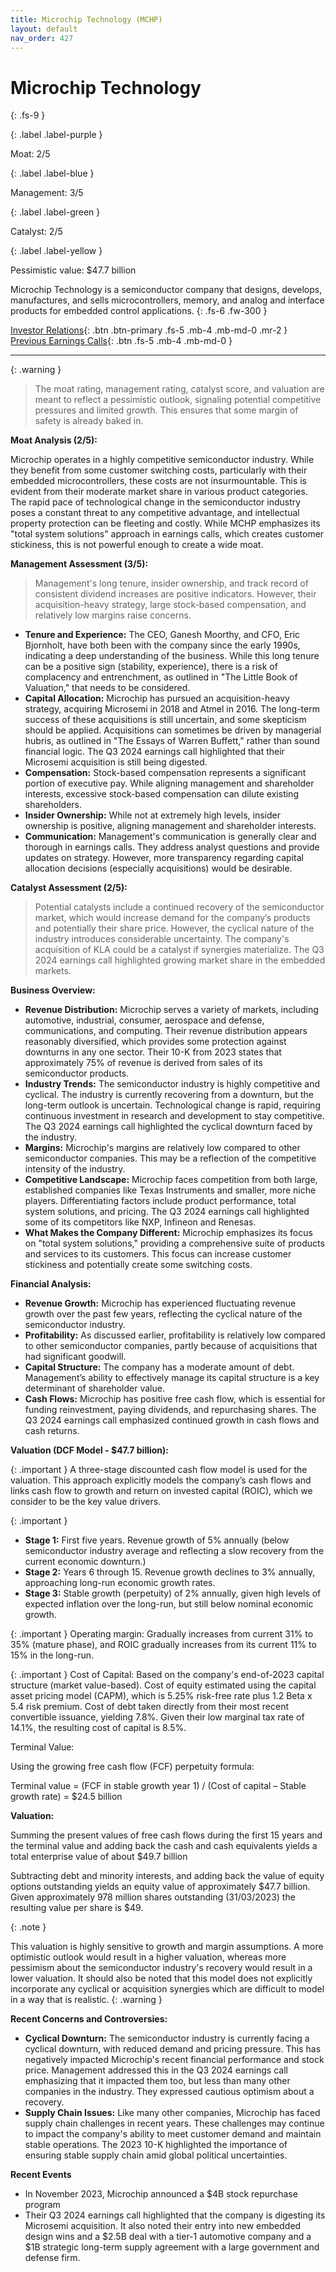 ```yaml
---
title: Microchip Technology (MCHP)
layout: default
nav_order: 427
---
```


# Microchip Technology
{: .fs-9 }

{: .label .label-purple }

Moat: 2/5

{: .label .label-blue }

Management: 3/5

{: .label .label-green }

Catalyst: 2/5

{: .label .label-yellow }

Pessimistic value: $47.7 billion

Microchip Technology is a semiconductor company that designs, develops, manufactures, and sells microcontrollers, memory, and analog and interface products for embedded control applications.
{: .fs-6 .fw-300 }

[Investor Relations](https://www.google.com/search?q=MCHP+investor+relations){: .btn .btn-primary .fs-5 .mb-4 .mb-md-0 .mr-2 }
[Previous Earnings Calls](https://discountingcashflows.com/company/MCHP/transcripts/){: .btn .fs-5 .mb-4 .mb-md-0 }

---

{: .warning } 
>The moat rating, management rating, catalyst score, and valuation are meant to reflect a pessimistic outlook, signaling potential competitive pressures and limited growth. This ensures that some margin of safety is already baked in.


**Moat Analysis (2/5):**

Microchip operates in a highly competitive semiconductor industry. While they benefit from some customer switching costs, particularly with their embedded microcontrollers, these costs are not insurmountable. This is evident from their moderate market share in various product categories. The rapid pace of technological change in the semiconductor industry poses a constant threat to any competitive advantage, and intellectual property protection can be fleeting and costly.  While MCHP emphasizes its "total system solutions" approach in earnings calls, which creates customer stickiness, this is not powerful enough to create a wide moat.


**Management Assessment (3/5):**

>Management's long tenure, insider ownership, and track record of consistent dividend increases are positive indicators. However, their acquisition-heavy strategy, large stock-based compensation, and relatively low margins raise concerns. 


* **Tenure and Experience:** The CEO, Ganesh Moorthy, and CFO, Eric Bjornholt, have both been with the company since the early 1990s, indicating a deep understanding of the business. While this long tenure can be a positive sign (stability, experience), there is a risk of complacency and entrenchment, as outlined in "The Little Book of Valuation," that needs to be considered. 
* **Capital Allocation:** Microchip has pursued an acquisition-heavy strategy, acquiring Microsemi in 2018 and Atmel in 2016. The long-term success of these acquisitions is still uncertain, and some skepticism should be applied. Acquisitions can sometimes be driven by managerial hubris, as outlined in "The Essays of Warren Buffett," rather than sound financial logic. The Q3 2024 earnings call highlighted that their Microsemi acquisition is still being digested.
* **Compensation:** Stock-based compensation represents a significant portion of executive pay. While aligning management and shareholder interests, excessive stock-based compensation can dilute existing shareholders.
* **Insider Ownership:** While not at extremely high levels, insider ownership is positive, aligning management and shareholder interests. 
* **Communication:** Management's communication is generally clear and thorough in earnings calls. They address analyst questions and provide updates on strategy. However, more transparency regarding capital allocation decisions (especially acquisitions) would be desirable. 

**Catalyst Assessment (2/5):**

>Potential catalysts include a continued recovery of the semiconductor market, which would increase demand for the company’s products and potentially their share price.  However, the cyclical nature of the industry introduces considerable uncertainty.  The company's acquisition of KLA could be a catalyst if synergies materialize. The Q3 2024 earnings call highlighted growing market share in the embedded markets.


**Business Overview:**

* **Revenue Distribution:**  Microchip serves a variety of markets, including automotive, industrial, consumer, aerospace and defense, communications, and computing. Their revenue distribution appears reasonably diversified, which provides some protection against downturns in any one sector. Their 10-K from 2023 states that approximately 75% of revenue is derived from sales of its semiconductor products.
* **Industry Trends:** The semiconductor industry is highly competitive and cyclical.  The industry is currently recovering from a downturn, but the long-term outlook is uncertain.  Technological change is rapid, requiring continuous investment in research and development to stay competitive. The Q3 2024 earnings call highlighted the cyclical downturn faced by the industry. 
* **Margins:** Microchip's margins are relatively low compared to other semiconductor companies. This may be a reflection of the competitive intensity of the industry.
* **Competitive Landscape:** Microchip faces competition from both large, established companies like Texas Instruments and smaller, more niche players. Differentiating factors include product performance, total system solutions, and pricing. The Q3 2024 earnings call highlighted some of its competitors like NXP, Infineon and Renesas.
* **What Makes the Company Different:** Microchip emphasizes its focus on "total system solutions," providing a comprehensive suite of products and services to its customers. This focus can increase customer stickiness and potentially create some switching costs.

**Financial Analysis:**

* **Revenue Growth:**  Microchip has experienced fluctuating revenue growth over the past few years, reflecting the cyclical nature of the semiconductor industry.
* **Profitability:**  As discussed earlier, profitability is relatively low compared to other semiconductor companies, partly because of acquisitions that had significant goodwill.
* **Capital Structure:**  The company has a moderate amount of debt.  Management’s ability to effectively manage its capital structure is a key determinant of shareholder value.
* **Cash Flows:** Microchip has positive free cash flow, which is essential for funding reinvestment, paying dividends, and repurchasing shares. The Q3 2024 earnings call emphasized continued growth in cash flows and cash returns.

**Valuation (DCF Model - $47.7 billion):**

{: .important }
A three-stage discounted cash flow model is used for the valuation. This approach explicitly models the company’s cash flows and links cash flow to growth and return on invested capital (ROIC), which we consider to be the key value drivers.

{: .important }
* **Stage 1:** First five years. Revenue growth of 5% annually (below semiconductor industry average and reflecting a slow recovery from the current economic downturn.)
* **Stage 2:** Years 6 through 15.  Revenue growth declines to 3% annually, approaching long-run economic growth rates.
* **Stage 3:**  Stable growth (perpetuity) of 2% annually, given high levels of expected inflation over the long-run, but still below nominal economic growth. 

{: .important }
Operating margin: Gradually increases from current 31% to 35% (mature phase), and ROIC gradually increases from its current 11% to 15% in the long-run.


{: .important }
Cost of Capital: Based on the company's end-of-2023 capital structure (market value-based). Cost of equity estimated using the capital asset pricing model (CAPM), which is 5.25% risk-free rate plus 1.2 Beta x 5.4 risk premium.  Cost of debt taken directly from their most recent convertible issuance, yielding 7.8%. Given their low marginal tax rate of 14.1%, the resulting cost of capital is 8.5%.


Terminal Value: 

Using the growing free cash flow (FCF) perpetuity formula:

Terminal value = (FCF in stable growth year 1) / (Cost of capital – Stable growth rate) = $24.5 billion


**Valuation:**

Summing the present values of free cash flows during the first 15 years and the terminal value and adding back the cash and cash equivalents yields a total enterprise value of about $49.7 billion

Subtracting debt and minority interests, and adding back the value of equity options outstanding yields an equity value of approximately $47.7 billion.  Given approximately 978 million shares outstanding (31/03/2023) the resulting value per share is $49.


{: .note }

This valuation is highly sensitive to growth and margin assumptions. A more optimistic outlook would result in a higher valuation, whereas more pessimism about the semiconductor industry's recovery would result in a lower valuation. It should also be noted that this model does not explicitly incorporate any cyclical or acquisition synergies which are difficult to model in a way that is realistic.
{: .warning }


**Recent Concerns and Controversies:**

* **Cyclical Downturn:** The semiconductor industry is currently facing a cyclical downturn, with reduced demand and pricing pressure. This has negatively impacted Microchip's recent financial performance and stock price. Management addressed this in the Q3 2024 earnings call emphasizing that it impacted them too, but less than many other companies in the industry. They expressed cautious optimism about a recovery.
* **Supply Chain Issues:** Like many other companies, Microchip has faced supply chain challenges in recent years.  These challenges may continue to impact the company's ability to meet customer demand and maintain stable operations. The 2023 10-K highlighted the importance of ensuring stable supply chain amid global political uncertainties.

**Recent Events**

* In November 2023, Microchip announced a $4B stock repurchase program
* Their Q3 2024 earnings call highlighted that the company is digesting its Microsemi acquisition. It also noted their entry into new embedded design wins and a $2.5B deal with a tier-1 automotive company and a $1B strategic long-term supply agreement with a large government and defense firm.


